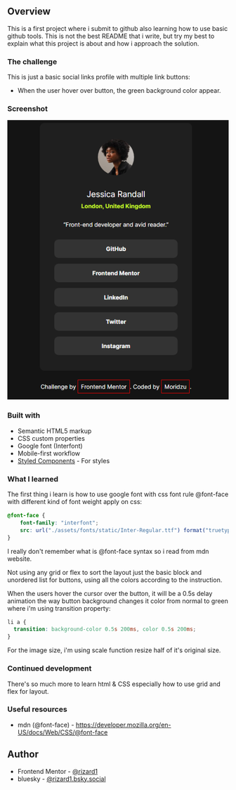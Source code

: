 ## Overview

This is a first project where i submit to github also learning how to use basic github tools. This is not the best README that i write, but try my best to explain what this project is about and how i approach the solution.

### The challenge

This is just a basic social links profile with multiple link buttons:

- When the user hover over button, the green background color appear.

### Screenshot

![preview of the page](https://github.com/rizard1/social_link_profile/blob/main/socialLinkPreview.PNG)

### Built with

- Semantic HTML5 markup
- CSS custom properties
- Google font (Interfont)
- Mobile-first workflow
- [Styled Components](https://styled-components.com/) - For styles

### What I learned

The first thing i learn is how to use google font with css font rule @font-face with different kind of font weight apply on css:
```css
@font-face {
    font-family: "interfont";
    src: url("./assets/fonts/static/Inter-Regular.ttf") format("truetype");
}
```
I really don't remember what is @font-face syntax so i read from mdn website. 

Not using any grid or flex to sort the layout just the basic block and unordered list for buttons, using all the colors according to the instruction. 

When the users hover the cursor over the button, it will be a 0.5s delay animation the way button background changes it color from normal to green where i'm using transition property:

```css
li a {
  transition: background-color 0.5s 200ms, color 0.5s 200ms;
}
```

For the image size, i'm using scale function resize half of it's original size.

### Continued development

There's so much more to learn html & CSS especially how to use grid and flex for layout.

### Useful resources

- mdn (@font-face) - https://developer.mozilla.org/en-US/docs/Web/CSS/@font-face

## Author

- Frontend Mentor - [@rizard1](https://www.frontendmentor.io/profile/rizard1)
- bluesky - [@rizard1.bsky.social](https://bsky.app/profile/rizard1.bsky.social)
